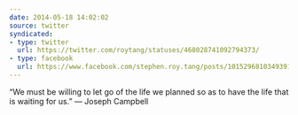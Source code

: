 ```yaml
---
date: 2014-05-18 14:02:02
source: twitter
syndicated:
- type: twitter
  url: https://twitter.com/roytang/statuses/468028741092794373/
- type: facebook
  url: https://www.facebook.com/stephen.roy.tang/posts/10152968103493912
---
```


“We must be willing to let go of the life we planned so as to have the life that is waiting for us.” 
― Joseph Campbell